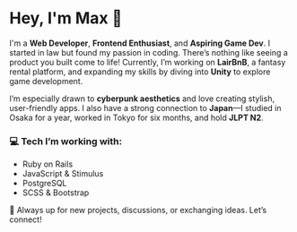 # Hey, I'm Max 👋  

I'm a **Web Developer**, **Frontend Enthusiast**, and **Aspiring Game Dev**.
I started in law but found my passion in coding. There’s nothing like seeing a product you built come to life! Currently, I’m working on **LairBnB**, a fantasy rental platform, and expanding my skills by diving into **Unity** to explore game development.

I’m especially drawn to **cyberpunk aesthetics** and love creating stylish, user-friendly apps. 
I also have a strong connection to **Japan**—I studied in Osaka for a year, worked in Tokyo for six months, and hold **JLPT N2**.

### 💻 Tech I’m working with:
- Ruby on Rails
- JavaScript & Stimulus
- PostgreSQL
- SCSS & Bootstrap

🚀 Always up for new projects, discussions, or exchanging ideas. Let’s connect!
